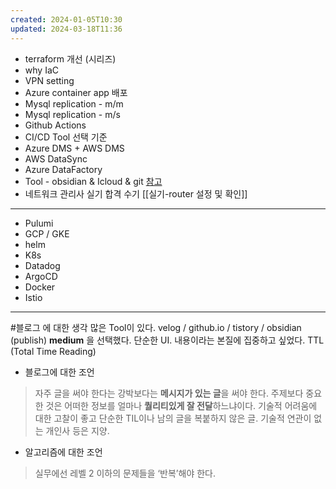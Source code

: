 ```yaml
---
created: 2024-01-05T10:30
updated: 2024-03-18T11:36
---
```

- terraform 개선 (시리즈)
- why IaC
- VPN setting
- Azure container app 배포
- Mysql replication - m/m 
- Mysql replication - m/s
- Github Actions 
- CI/CD Tool 선택 기준
- Azure DMS + AWS DMS
- AWS DataSync
- Azure DataFactory
- Tool - obsidian & Icloud & git [참고](https://velog.io/@qkqkwl147/Obsidian-git-sync-%EB%8F%99%EA%B8%B0%ED%99%94)
- 네트워크 관리사 실기 합격 수기 [[실기-router 설정 및 확인]]
---
- Pulumi
- GCP / GKE
- helm
- K8s
- Datadog
- ArgoCD
- Docker
- Istio
---
#블로그 에 대한 생각
많은 Tool이 있다.
velog / github.io / tistory / obsidian (publish)
**medium** 을 선택했다. 
단순한 UI. 내용이라는 본질에 집중하고 싶었다.
TTL (Total Time Reading)

- 블로그에 대한 조언
> 자주 글을 써야 한다는 강박보다는 **메시지가 있는 글**을 써야 한다.
주제보다 중요한 것은 어떠한 정보를 얼마나 **퀄리티있게 잘 전달**하느냐이다.
기술적 어려움에 대한 고찰이 좋고 단순한 TIL이나 남의 글을 복붙하지 않은 글. 기술적 연관이 없는 개인사 등은 지양.

- 알고리즘에 대한 조언
>실무에선 레벨 2 이하의 문제들을 ‘반복’해야 한다.